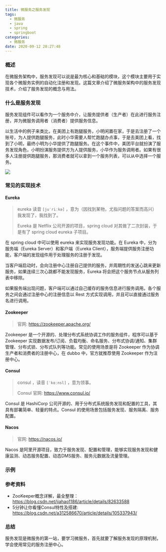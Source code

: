 ```yaml
---
title: 微服务之服务发现
tags:
  - 微服务
  - java
  - spring
  - springboot
categories:
  - 微服务
date: 2020-09-12 20:27:48
---
```


### 概述

在微服务架构中，服务发现可以说是最为核心和基础的模块，这个模块主要用于实现各个微服务实例的自动化注册和发现。这篇文章介绍了微服务架构中的服务发现技术，介绍了服务发现的概念与用法。



### 什么是服务发现

服务发现组件可以看作为一个服务中介，让服务提供者（生产者）在此进行服务注册，并为微服务调用者（消费者）提供服务信息。

以生活中的例子来类比，在美团上有跑腿服务，小明闲置在家，于是去注册了一个账号，为人提供跑腿服务，此时小华需要人帮忙跑腿办点事，于是去美团上看，找到了小明，最终小明为小华提供了跑腿服务。在这个事件中，美团平台就扮演了服务发现角色，小明扮演服务提供方为人提供服务，小华作为服务调用者。如果有很多人注册提供跑腿服务，那消费者就可以拿到一个服务列表，可以从中选择一个服务。

![](http://blog-images.qiniu.wqf31415.xyz/server-discovery.png)



<!--more-->



### 常见的实现技术

#### Eureka

> eureka 读音 `[juˈriːkə]` ，意为（因找到某物，尤指问题的答案而高兴）我发现了，我找到了。
>
> Eureka 是 Netflix 公司开源的项目，spring cloud 对其做了二次封装，于是有了 spring cloud eureka 子项目。

在 spring cloud 中可以使用 eureka 来实现服务发现功能。在 Eureka 中，分为服务端（Eureka Server）和客户端（Eureka Client），服务端提供服务注册功能，客户端的发现组件用于处理服务的注册于发现。

当客户端启动时，会向注册中心注册自己提供的服务，并周期性的发送心跳来更新服务，如果连续三次心跳都不能发现服务，Eureka 将会把这个服务节点从服务列表中移除。

如果服务端出现问题，客户端可以通过自己缓存的服务信息进行服务调用。各个服务之间会通过注册中心的注册信息以 Rest 方式实现调用，并且可以直接通过服务名进行调用。

#### Zookeeper

> 官网: <https://zookeeper.apache.org/> 

Zookeeper 是一个开源的、处理分布式系统协调工作的服务组件，程序可以基于 Zookeeper  实现数据发布/订阅、负载均衡、命名服务、分布式协调/通知、集群管理、分布式锁、分布式队列等功能。常见的使用场景是将 Zookeeper 作为协调生产者和消费者的注册中心，在 dubbo 中，官方就推荐使用 Zookeeper 作为注册中心。



#### Consul

> consul ，读音 `[ˈkɑːnsl]` ，意为领事。
>
> Consul 官网: <https://www.consul.io/> 

Consul 是 HashiCorp 公司开源的、用于分布式系统服务发现和配置的工具，其具有部署简单、轻量的特点。Consul 的使用场景包括服务发现、服务隔离、服务配置。

#### Nacos

> 官网: <https://nacos.io/> 

Nacos 是阿里开源项目，致力于服务发现、配置和管理，能够实现服务发现和健康监测、动态服务配置、动态DMS服务、服务元数据及流量管理。

### 示例



### 参考资料

- ZooKeeper概念详解，最全整理：<https://blog.csdn.net/jiahao1186/article/details/82633588> 
- 5分钟让你看懂Consul特性及搭建: <https://blog.csdn.net/a312586670/article/details/105337943/> 



### 总结

服务发现是微服务的第一站，要学习微服务，首先就要了解服务发现的原理机制，学会使用常见的服务注册中心。